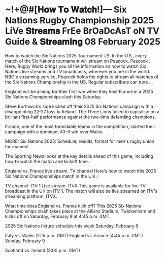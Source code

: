 # ~!+@#[𝐇𝐨𝐰 𝐓𝐨 𝐖𝐚𝐭𝐜𝐡!]— Six Nations Rugby Championship 2025 LiVe 𝐒𝐭𝐫𝐞𝐚𝐦𝐬 FrEe BrOaDcAsT oN TV Guide & 𝐒𝐭𝐫𝐞𝐚𝐦𝐢𝐧𝐠 08 February 2025

How to watch the Six Nations 2025 Tournament US: In the U.S., every match of the Six Nations tournament will stream on Peacock. Peacock . Here, Rugby World brings you all the information on how to watch Six Nations live streams and TV broadcasts, wherever you are in the world. NBC's streaming service, Peacock holds the rights to stream all matches of the Six Nations Championship in the US. Regular subscribers can tune ...

England will be aiming for their first win when they host France in a 2025 Six Nations Championships clash this Saturday.

Steve Borthwick’s side kicked off their 2025 Six Nations campaign with a disappointing 22-27 loss to Ireland. The Three Lions failed to capitalise on a brilliant first-half performance against the two-time defending champions.

France, one of the most formidable teams in the competition, started their campaign with a dominant 43-0 win over Wales.

MORE: Six Nations 2025: Schedule, results, format for men's rugby union tournament

The Sporting News looks at the key details ahead of this game, including how to watch the match and kickoff time.

England vs. France live stream, TV channel
Here's how to watch this 2025 Six Nations Championships match in the U.K.:

TV channel: ITV 1
Live stream: ITVX
This game is available for live TV broadcast in the UK on ITV 1. The match will also be live streamed on ITV's streaming platform, ITVX.

What time does England vs. France kick off?
This 2025 Six Nations Championships clash takes place at the Allianz Stadium, Twickenham and kicks off on Saturday, February 8 at 4:45 p.m. GMT.

2025 Six Nations fixture schedule this week
Saturday, February 8

Italy vs. Wales (2:15 p.m. GMT)
England vs. France (4:45 p.m. GMT)
Sunday, February 9

Scotland vs. Ireland (3:00 p.m. GMT)
